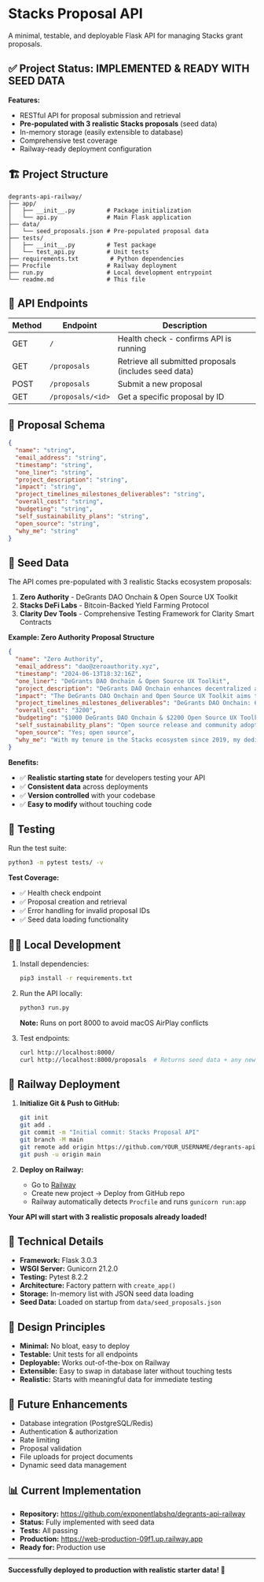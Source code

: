 # Stacks Proposal API

A minimal, testable, and deployable Flask API for managing Stacks grant proposals.

## ✅ Project Status: IMPLEMENTED & READY WITH SEED DATA

**Features:**
- RESTful API for proposal submission and retrieval
- **Pre-populated with 3 realistic Stacks proposals** (seed data)
- In-memory storage (easily extensible to database)
- Comprehensive test coverage
- Railway-ready deployment configuration

## 🏗️ Project Structure

```
degrants-api-railway/
├── app/
│   ├── __init__.py         # Package initialization
│   └── api.py              # Main Flask application
├── data/
│   └── seed_proposals.json # Pre-populated proposal data
├── tests/
│   ├── __init__.py         # Test package
│   └── test_api.py         # Unit tests
├── requirements.txt         # Python dependencies
├── Procfile                # Railway deployment
├── run.py                  # Local development entrypoint
└── readme.md               # This file
```

## 🚀 API Endpoints

| Method | Endpoint | Description |
|--------|----------|-------------|
| GET | `/` | Health check - confirms API is running |
| GET | `/proposals` | Retrieve all submitted proposals (includes seed data) |
| POST | `/proposals` | Submit a new proposal |
| GET | `/proposals/<id>` | Get a specific proposal by ID |

## 📝 Proposal Schema

```json
{
  "name": "string",
  "email_address": "string", 
  "timestamp": "string",
  "one_liner": "string",
  "project_description": "string",
  "impact": "string",
  "project_timelines_milestones_deliverables": "string",
  "overall_cost": "string",
  "budgeting": "string",
  "self_sustainability_plans": "string",
  "open_source": "string",
  "why_me": "string"
}
```

## 🌱 Seed Data

The API comes pre-populated with 3 realistic Stacks ecosystem proposals:

1. **Zero Authority** - DeGrants DAO Onchain & Open Source UX Toolkit
2. **Stacks DeFi Labs** - Bitcoin-Backed Yield Farming Protocol
3. **Clarity Dev Tools** - Comprehensive Testing Framework for Clarity Smart Contracts

**Example: Zero Authority Proposal Structure**
```json
{
  "name": "Zero Authority",
  "email_address": "dao@zeroauthority.xyz",
  "timestamp": "2024-06-13T18:32:16Z",
  "one_liner": "DeGrants DAO Onchain & Open Source UX Toolkit",
  "project_description": "DeGrants DAO Onchain enhances decentralized autonomous organizations with streamlined on-chain governance solutions, fostering transparency and community-driven decision-making. The Open Source UX Toolkit aims to enhance user experience in decentralized ecosystems, offering accessible, customizable tools to enhance interaction and governance within blockchain communities.",
  "impact": "The DeGrants DAO Onchain and Open Source UX Toolkit aims to significantly impact the Stacks community by enhancing decentralized governance and user experience. It aims to increase participation in DAOs and improve voting efficiency. It fosters transparency and community trust through accessible tools. For the Open Source UX Toolkit, the impact includes better usability and customization options, promoting broader adoption and innovation in blockchain governance.",
  "project_timelines_milestones_deliverables": "DeGrants DAO Onchain: 6-8 weeks with smart contract development, voting mechanisms, and testnet deployment. Open Source UX Toolkit: 6-8 weeks with UX research, prototype development, and community adoption drive.",
  "overall_cost": "3200",
  "budgeting": "$1000 DeGrants DAO Onchain & $2200 Open Source UX Toolkit",
  "self_sustainability_plans": "Open source release and community adoption drive to ensure long-term sustainability and community contributions.",
  "open_source": "Yes; open source",
  "why_me": "With my tenure in the Stacks ecosystem since 2019, my dedicated involvement with hodlstx since 2021, and our ongoing commitment through the Zero Authority live podcast since the same year, I've gained deep-rooted experience and understanding of our community's needs and evolution."
}
```

**Benefits:**
- ✅ **Realistic starting state** for developers testing your API
- ✅ **Consistent data** across deployments
- ✅ **Version controlled** with your codebase
- ✅ **Easy to modify** without touching code

## 🧪 Testing

Run the test suite:
```bash
python3 -m pytest tests/ -v
```

**Test Coverage:**
- ✅ Health check endpoint
- ✅ Proposal creation and retrieval
- ✅ Error handling for invalid proposal IDs
- ✅ Seed data loading functionality

## 🏃‍♂️ Local Development

1. Install dependencies:
   ```bash
   pip3 install -r requirements.txt
   ```

2. Run the API locally:
   ```bash
   python3 run.py
   ```
   
   **Note:** Runs on port 8000 to avoid macOS AirPlay conflicts

3. Test endpoints:
   ```bash
   curl http://localhost:8000/
   curl http://localhost:8000/proposals  # Returns seed data + any new proposals
   ```

## 🚂 Railway Deployment

1. **Initialize Git & Push to GitHub:**
   ```bash
   git init
   git add .
   git commit -m "Initial commit: Stacks Proposal API"
   git branch -M main
   git remote add origin https://github.com/YOUR_USERNAME/degrants-api-railway.git
   git push -u origin main
   ```

2. **Deploy on Railway:**
   - Go to [Railway](https://railway.app)
   - Create new project → Deploy from GitHub repo
   - Railway automatically detects `Procfile` and runs `gunicorn run:app`

**Your API will start with 3 realistic proposals already loaded!**

## 🔧 Technical Details

- **Framework:** Flask 3.0.3
- **WSGI Server:** Gunicorn 21.2.0
- **Testing:** Pytest 8.2.2
- **Architecture:** Factory pattern with `create_app()`
- **Storage:** In-memory list with JSON seed data loading
- **Seed Data:** Loaded on startup from `data/seed_proposals.json`

## 🎯 Design Principles

- **Minimal:** No bloat, easy to deploy
- **Testable:** Unit tests for all endpoints
- **Deployable:** Works out-of-the-box on Railway
- **Extensible:** Easy to swap in database later without touching tests
- **Realistic:** Starts with meaningful data for immediate testing

## 🔮 Future Enhancements

- Database integration (PostgreSQL/Redis)
- Authentication & authorization
- Rate limiting
- Proposal validation
- File uploads for project documents
- Dynamic seed data management

## 📊 Current Implementation

- **Repository:** https://github.com/exponentlabshq/degrants-api-railway
- **Status:** Fully implemented with seed data
- **Tests:** All passing
- **Production:** https://web-production-09f1.up.railway.app
- **Ready for:** Production use

---

**Successfully deployed to production with realistic starter data! 🚀**